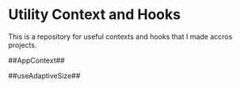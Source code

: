 # Utility Context and Hooks

This is a repository for useful contexts and hooks that I made accros projects. 

##AppContext##

##useAdaptiveSize##
